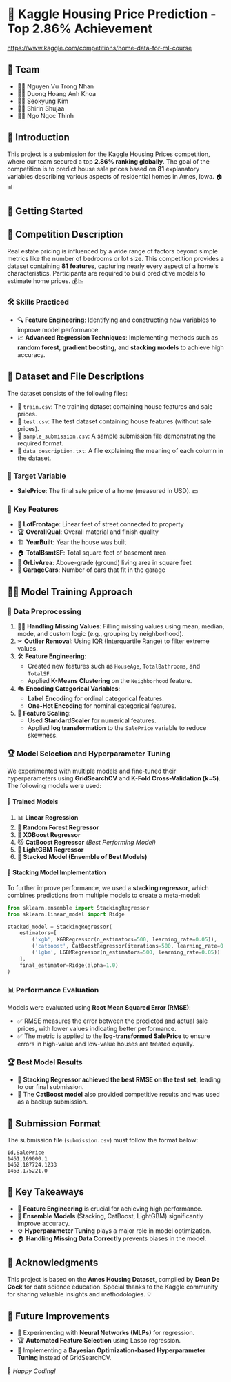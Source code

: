 # 🏡 Kaggle Housing Price Prediction - Top 2.86% Achievement

https://www.kaggle.com/competitions/home-data-for-ml-course

## 👥 Team
- 👨‍💻 Nguyen Vu Trong Nhan
- 👨‍💻 Duong Hoang Anh Khoa
- 👩‍💻 Seokyung Kim
- 👩‍💻 Shirin Shujaa
- 👨‍💻 Ngo Ngoc Thinh

## 📌 Introduction

This project is a submission for the Kaggle Housing Prices competition, where our team secured a top **2.86% ranking globally**. The goal of the competition is to predict house sale prices based on **81** explanatory variables describing various aspects of residential homes in Ames, Iowa. 🏠📊

## 🚀 Getting Started

## 📖 Competition Description

Real estate pricing is influenced by a wide range of factors beyond simple metrics like the number of bedrooms or lot size. This competition provides a dataset containing **81** **features**, capturing nearly every aspect of a home's characteristics. Participants are required to build predictive models to estimate home prices. 💰📉

### 🛠 Skills Practiced

- 🔍 **Feature Engineering**: Identifying and constructing new variables to improve model performance.
- 📈 **Advanced Regression Techniques**: Implementing methods such as **random forest**, **gradient boosting**, and **stacking models** to achieve high accuracy.

## 📂 Dataset and File Descriptions

The dataset consists of the following files:

- 📄 `train.csv`: The training dataset containing house features and sale prices.
- 📄 `test.csv`: The test dataset containing house features (without sale prices).
- 📄 `sample_submission.csv`: A sample submission file demonstrating the required format.
- 📄 `data_description.txt`: A file explaining the meaning of each column in the dataset.

### 🎯 Target Variable

- **SalePrice**: The final sale price of a home (measured in USD). 💵

### 🔑 Key Features

- 📏 **LotFrontage**: Linear feet of street connected to property
- 🏆 **OverallQual**: Overall material and finish quality
- 🏗 **YearBuilt**: Year the house was built
- 🏠 **TotalBsmtSF**: Total square feet of basement area
- 📐 **GrLivArea**: Above-grade (ground) living area in square feet
- 🚗 **GarageCars**: Number of cars that fit in the garage

## 🏋️‍♂️ Model Training Approach

### 🧹 Data Preprocessing

1. 🕵️‍♂️ **Handling Missing Values**: Filling missing values using mean, median, mode, and custom logic (e.g., grouping by neighborhood).
2. ✂ **Outlier Removal**: Using IQR (Interquartile Range) to filter extreme values.
3. 🛠 **Feature Engineering**:
   - Created new features such as `HouseAge`, `TotalBathrooms`, and `TotalSF`.
   - Applied **K-Means Clustering** on the `Neighborhood` feature.
4. 🎭 **Encoding Categorical Variables**:
   - **Label Encoding** for ordinal categorical features.
   - **One-Hot Encoding** for nominal categorical features.
5. 📏 **Feature Scaling**:
   - Used **StandardScaler** for numerical features.
   - Applied **log transformation** to the `SalePrice` variable to reduce skewness.

### 🏆 Model Selection and Hyperparameter Tuning

We experimented with multiple models and fine-tuned their hyperparameters using **GridSearchCV** and **K-Fold Cross-Validation (k=5)**. The following models were used:

#### 🤖 **Trained Models**

1. 📊 **Linear Regression**
2. 🌲 **Random Forest Regressor**
3. 🚀 **XGBoost Regressor**
4. 🐱 **CatBoost Regressor** *(Best Performing Model)*
5. 🌿 **LightGBM Regressor**
6. 🔗 **Stacked Model (Ensemble of Best Models)**

#### 🔗 **Stacking Model Implementation**

To further improve performance, we used a **stacking regressor**, which combines predictions from multiple models to create a meta-model:

```python
from sklearn.ensemble import StackingRegressor
from sklearn.linear_model import Ridge

stacked_model = StackingRegressor(
    estimators=[
        ('xgb', XGBRegressor(n_estimators=500, learning_rate=0.05)),
        ('catboost', CatBoostRegressor(iterations=500, learning_rate=0.05, verbose=0)),
        ('lgbm', LGBMRegressor(n_estimators=500, learning_rate=0.05))
    ],
    final_estimator=Ridge(alpha=1.0)
)
```

### 📊 Performance Evaluation

Models were evaluated using **Root Mean Squared Error (RMSE)**:

- ✅ RMSE measures the error between the predicted and actual sale prices, with lower values indicating better performance.
- ✅ The metric is applied to the **log-transformed SalePrice** to ensure errors in high-value and low-value houses are treated equally.

### 🏆 Best Model Results

- 🥇 **Stacking Regressor achieved the best RMSE on the test set**, leading to our final submission.
- 🥈 The **CatBoost model** also provided competitive results and was used as a backup submission.

## 📑 Submission Format

The submission file (`submission.csv`) must follow the format below:

```
Id,SalePrice
1461,169000.1
1462,187724.1233
1463,175221.0
```

## 🔑 Key Takeaways

- 🎯 **Feature Engineering** is crucial for achieving high performance.
- 🤖 **Ensemble Models** (Stacking, CatBoost, LightGBM) significantly improve accuracy.
- ⚙ **Hyperparameter Tuning** plays a major role in model optimization.
- 🏠 **Handling Missing Data Correctly** prevents biases in the model.

## 🙌 Acknowledgments

This project is based on the **Ames Housing Dataset**, compiled by **Dean De Cock** for data science education. Special thanks to the Kaggle community for sharing valuable insights and methodologies. 💡

## 🔮 Future Improvements

- 🤖 Experimenting with **Neural Networks (MLPs)** for regression.
- 🏆 **Automated Feature Selection** using Lasso regression.
- 🎯 Implementing a **Bayesian Optimization-based Hyperparameter Tuning** instead of GridSearchCV.

🚀 *Happy Coding!*
